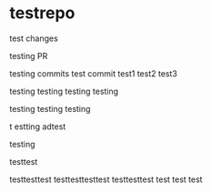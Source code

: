 # testrepo

test changes

testing PR

testing commits
test commit
test1
test2
test3

testing
testing
testing
testing

testing
testing
testing

t
estting
adtest

testing

testtest

testtesttest
testtesttesttest
testtesttest
test
test
test
